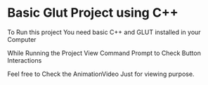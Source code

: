 # Basic Glut Project using C++ 

To Run this project You need basic C++ and GLUT installed in your Computer

While Running the Project View Command Prompt to Check Button Interactions

Feel free to Check the AnimationVideo Just for viewing purpose.
